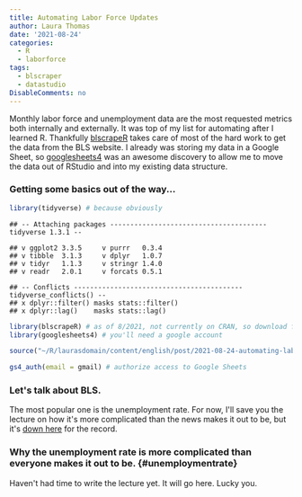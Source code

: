```yaml
---
title: Automating Labor Force Updates
author: Laura Thomas
date: '2021-08-24'
categories:
  - R
  - laborforce
tags:
  - blscraper
  - datastudio
DisableComments: no
---
```


Monthly labor force and unemployment data are the most requested metrics both internally and externally. It was top of my list for automating after I learned R. Thankfully [blscrapeR](https://github.com/keberwein/blscrapeR) takes care of most of the hard work to get the data from the BLS website. I already was storing my data in a Google Sheet, so [googlesheets4](https://googlesheets4.tidyverse.org/) was an awesome discovery to allow me to move the data out of RStudio and into my existing data structure.

### Getting some basics out of the way...


```r
library(tidyverse) # because obviously
```

```
## -- Attaching packages --------------------------------------- tidyverse 1.3.1 --
```

```
## v ggplot2 3.3.5     v purrr   0.3.4
## v tibble  3.1.3     v dplyr   1.0.7
## v tidyr   1.1.3     v stringr 1.4.0
## v readr   2.0.1     v forcats 0.5.1
```

```
## -- Conflicts ------------------------------------------ tidyverse_conflicts() --
## x dplyr::filter() masks stats::filter()
## x dplyr::lag()    masks stats::lag()
```

```r
library(blscrapeR) # as of 8/2021, not currently on CRAN, so download from GitHub
library(googlesheets4) # you'll need a google account

source("~/R/laurasdomain/content/english/post/2021-08-24-automating-labor-force-updates/data/_config.R") # file with account information

gs4_auth(email = gmail) # authorize access to Google Sheets
```

### Let's talk about BLS.

The most popular one is the unemployment rate. For now, I'll save you the lecture on how it's more complicated than the news makes it out to be, but it's [down here](#unemploymentrate) for the record.




### Why the unemployment rate is more complicated than everyone makes it out to be. {#unemploymentrate}

Haven't had time to write the lecture yet. It will go here. Lucky you.
